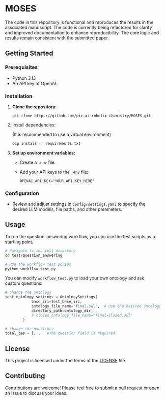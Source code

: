 # MOSES

The code in this repository is functional and reproduces the results in the associated manuscript. The code is currently being refactored for clarity and improved documentation to enhance reproducibility. The core logic and results remain consistent with the submitted paper.

## Getting Started

### Prerequisites

-   Python 3.13
-   An API key of OpenAI.

### Installation

1.  **Clone the repository:**

    ```
    git clone https://github.com/pic-ai-robotic-chemistry/MOSES.git
    ```

2.  Install dependencies:

    (It is recommended to use a virtual environment)

    ```bash
    pip install -r requirements.txt
    ```

3.  **Set up environment variables:**

    -   Create a `.env` file.

    -   Add your API keys to the `.env` file:

        ```
        OPENAI_API_KEY="YOUR_API_KEY_HERE"
        ```

### Configuration

-   Review and adjust settings in `config/settings.yaml` to specify the desired LLM models, file paths, and other parameters.

## Usage

To run the question-answering workflow, you can use the test scripts as a starting point.

```bash
# Navigate to the test directory
cd test/question_answering

# Run the workflow test script
python workflow_test.py
```

You can modify `workflow_test.py` to load your own ontology and ask custom questions:

```python
# change the ontology
test_ontology_settings = OntologySettings(
            base_iri=test_base_iri,
            ontology_file_name="final.owl",  # Use the desired ontology file
            directory_path=ontology_dir,
            # closed_ontology_file_name="final-closed.owl" 
        )

# change the questions
total_qas = [...   #The question field is required.
```

## License

This project is licensed under the terms of the [LICENSE](https://www.google.com/search?q=LICENSE) file.

## Contributing

Contributions are welcome! Please feel free to submit a pull request or open an issue to discuss your ideas.